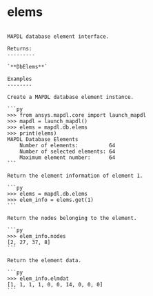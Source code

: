 # elems

````{py:property} property MapdlDb.elems

MAPDL database element interface.

Returns:
---------

`**DbElems**`

Examples
--------

Create a MAPDL database element instance.

```py
>>> from ansys.mapdl.core import launch_mapdl
>>> mapdl = launch_mapdl()
>>> elems = mapdl.db.elems
>>> print(elems)
MAPDL Database Elements
    Number of elements:          64
    Number of selected elements: 64
    Maximum element number:      64
```

Return the element information of element 1.

```py
>>> elems = mapdl.db.elems
>>> elem_info = elems.get(1)
```

Return the nodes belonging to the element.

```py
>>> elem_info.nodes
[2, 27, 37, 8]
```

Return the element data.

```py
>>> elem_info.elmdat
[1, 1, 1, 1, 0, 0, 14, 0, 0, 0]
```

````